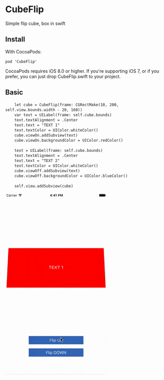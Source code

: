 # CubeFlip
Simple flip cube, box in swift

## Install

With CocoaPods:

    pod 'CubeFlip'
CocoaPods requires iOS 8.0 or higher.
If you're supporting iOS 7, or if you prefer, you can just drop CubeFlip.swift to your project.


## Basic
     
        let cube = CubeFlip(frame: CGRectMake(10, 200, self.view.bounds.width - 20, 160))
        var text = UILabel(frame: self.cube.bounds)
        text.textAlignment = .Center
        text.text = "TEXT 1"
        text.textColor = UIColor.whiteColor()
        cube.viewOn.addSubview(text)
        cube.viewOn.backgroundColor = UIColor.redColor()

        text = UILabel(frame: self.cube.bounds)
        text.textAlignment = .Center
        text.text = "TEXT 2"
        text.textColor = UIColor.whiteColor()
        cube.viewOff.addSubview(text)
        cube.viewOff.backgroundColor = UIColor.blueColor()
        
        self.view.addSubview(cube)

![alt tag](https://github.com/Armanoide/CubeFlip/blob/master/DEMO/demo.gif)
